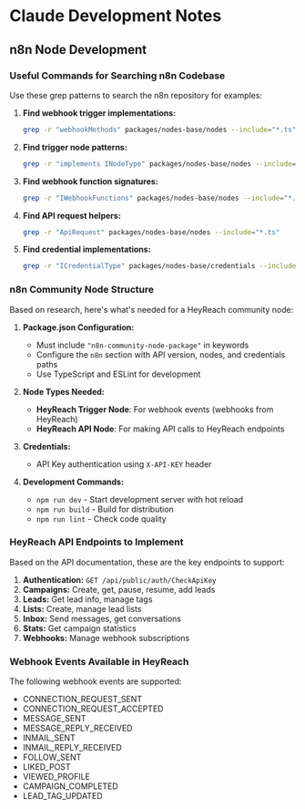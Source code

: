 # Claude Development Notes

## n8n Node Development

### Useful Commands for Searching n8n Codebase

Use these grep patterns to search the n8n repository for examples:

1. **Find webhook trigger implementations:**
   ```bash
   grep -r "webhookMethods" packages/nodes-base/nodes --include="*.ts"
   ```

2. **Find trigger node patterns:**
   ```bash
   grep -r "implements INodeType" packages/nodes-base/nodes --include="*.ts" | grep -i trigger
   ```

3. **Find webhook function signatures:**
   ```bash
   grep -r "IWebhookFunctions" packages/nodes-base/nodes --include="*.ts"
   ```

4. **Find API request helpers:**
   ```bash
   grep -r "ApiRequest" packages/nodes-base/nodes --include="*.ts"
   ```

5. **Find credential implementations:**
   ```bash
   grep -r "ICredentialType" packages/nodes-base/credentials --include="*.ts"
   ```

### n8n Community Node Structure

Based on research, here's what's needed for a HeyReach community node:

1. **Package.json Configuration:**
   - Must include `"n8n-community-node-package"` in keywords
   - Configure the `n8n` section with API version, nodes, and credentials paths
   - Use TypeScript and ESLint for development

2. **Node Types Needed:**
   - **HeyReach Trigger Node**: For webhook events (webhooks from HeyReach)
   - **HeyReach API Node**: For making API calls to HeyReach endpoints

3. **Credentials:**
   - API Key authentication using `X-API-KEY` header

4. **Development Commands:**
   - `npm run dev` - Start development server with hot reload
   - `npm run build` - Build for distribution
   - `npm run lint` - Check code quality

### HeyReach API Endpoints to Implement

Based on the API documentation, these are the key endpoints to support:

1. **Authentication:** `GET /api/public/auth/CheckApiKey`
2. **Campaigns:** Create, get, pause, resume, add leads
3. **Leads:** Get lead info, manage tags
4. **Lists:** Create, manage lead lists
5. **Inbox:** Send messages, get conversations
6. **Stats:** Get campaign statistics
7. **Webhooks:** Manage webhook subscriptions

### Webhook Events Available in HeyReach

The following webhook events are supported:
- CONNECTION_REQUEST_SENT
- CONNECTION_REQUEST_ACCEPTED
- MESSAGE_SENT
- MESSAGE_REPLY_RECEIVED
- INMAIL_SENT
- INMAIL_REPLY_RECEIVED
- FOLLOW_SENT
- LIKED_POST
- VIEWED_PROFILE
- CAMPAIGN_COMPLETED
- LEAD_TAG_UPDATED